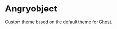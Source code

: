 # Angryobject

Custom theme based on the default theme for [Ghost](http://github.com/tryghost/ghost/).
